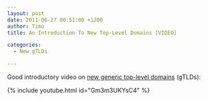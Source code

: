 ```yaml
---
layout: post
date: 2011-06-27 00:51:00 +1200
author: Timo
title: An Introduction To New Top-Level Domains [VIDEO]

categories:
  - New gTLDs

---
```


Good introductory video on [new generic top-level domains](https://iwantmyname.com/blog/2011/06/new-top-level-domain-extensions-are-coming.html) (gTLDs):

{% include youtube.html id="Gm3m3UKYsC4" %}
